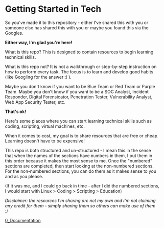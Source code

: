# Getting Started in Tech
So you've made it to this repository - either I've shared this with you or someone else has shared this with you or maybe you found this via the Googles.

**Either way, I'm glad you're here!**

What is this repo?  This is designed to contain resources to begin learning technical skills.

What is this repo not?  It is not a walkthrough or step-by-step instruction on how to perform every task.  The focus is to learn and develop good habits (like Googling for the answer :) ).

Maybe you don't know if you want to be Blue Team or Red Team or Purple Team.  Maybe you don't know if you want to be a SOC Analyst, Incident Responder, Digital Forensicator, Penetration Tester, Vulnerability Analyst, Web App Security Tester, etc.

**That's ok!**

Here's some places where you can start learning technical skills such as coding, scripting, virtual machines, etc.

When it comes to cost, my goal is to share resources that are free or cheap.  Learning doesn't have to be expensive!

This repo is both structured and un-structured - I mean this in the sense that when the names of the sections have numbers in them, I put them in this order because it makes the most sense to me.  Once the "numbered" sections are completed, then start looking at the non-numbered sections.  For the non-numbered sections, you can do them as it makes sense to you and as you please.

(If it was me, and I could go back in time - after I did the numbered sections, I would start with Linux > Coding > Scripting > Education)

*Disclaimer: the resources I'm sharing are not my own and I'm not claiming any credit for them - simply sharing them so others can make use of them :)*

[0_Documentation]()